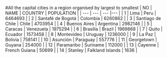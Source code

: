 #All the capital cities in a region organised by largest to smallest
| NO | NAME | COUNTRY | POPULATION |
| --- | --- | --- |--- |
| 1 | Lima | Peru | 6464693 |
| 2 | Santafé de Bogotá | Colombia | 6260862 |
| 3 | Santiago de Chile | Chile | 4703954 |
| 4 | Buenos Aires | Argentina | 2982146 |
| 5 | Caracas | Venezuela | 1975294 |
| 6 | Brasília | Brazil | 1969868 |
| 7 | Quito | Ecuador | 1573458 |
| 8 | Montevideo | Uruguay | 1236000 |
| 9 | La Paz | Bolivia | 758141 |
| 10 | Asunción | Paraguay | 557776 |
| 11 | Georgetown | Guyana | 254000 |
| 12 | Paramaribo | Suriname | 112000 |
| 13 | Cayenne | French Guiana | 50699 |
| 14 | Stanley | Falkland Islands | 1636 |
